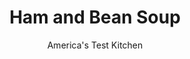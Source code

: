 ---
layout: ../../layouts/MarkdownPostLayout.astro
title: Ham and Bean Soup
author: America's Test Kitchen
pubDate: 2023-03-15
description: "This recipe is the perfect example of making something from almost nothing, but we wanted a heartier version with serious chunks of ham-something we could serve as a main course for dinner."
image_url: https://res.cloudinary.com/hksqkdlah/image/upload/ar_1:1,c_fill,dpr_2.0,f_auto,fl_lossy.progressive.strip_profile,g_faces:auto,q_auto:low,w_344/6351_dj08-sfs-4c-hamandbeansoup01-279815
tags: ["Main Courses","Beans","Pork","Soups"]
calories: 
protein: 
carbohydrates: 
fats: 
fiber: 
ingredients: ["2 tablespoons, vegetable oil","1 pound, ham steak, patted dry and diced","1 , onion, chopped","3 , carrots, peeled and chopped","2 , celery ribs, chopped","6 , garlic cloves, minced","4 cups, low-sodium chicken broth","6 cups, water","2 (12-ounce), smoked ham hocks","1 pound, dried navy beans, soaked overnight (see note)","2 teaspoons, minced fresh thyme leaves","1/2 teaspoon, pepper","1 tablespoon, red wine vinegar"]
serves: 8
time: "2 hours"
instructions: ["Heat oil in Dutch oven over medium heat until just smoking. Add diced ham and cook until browned, about 3 minutes. Add onion, carrots, and celery and cook until softened, about 8 minutes. Stir in garlic and cook until fragrant, about 30 seconds. Stir in broth, water, hocks, and beans. Bring to boil, then reduce heat to medium-low and simmer until beans are completely tender and soup is slightly thickened, 1 1/4 to 1 1/2 hours.","Remove hocks from pot. (If desired, let cool 5 minutes, then shred meat and add to soup.) Stir in thyme, pepper, and vinegar. Serve.","Make Ahead: This soup can be refrigerated for several days, but the beans will continue to soak up liquid. If the soup becomes too thick, stir in 1/4 cup water at a time until the consistency is to your liking. Simmer the soup over medium-low heat until it's hot. Serve.","Soaking in a Hurry: When we need to soften beans in a hurry (or forget to start soaking them the night before), we use this shortcut method. Cover the beans with 3 inches of cold water in a medium saucepan. Bring to a boil, cover, and remove the pot from the heat. Let the beans stand for an hour, then drain them and cook as directed."]
nutrition: undefined
notes: "To speed up their cooking time, soak the beans in cold water for at least 8 hours (or up to 24 hours) before cooking."
---